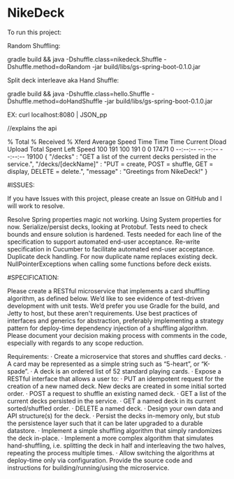# NikeDeck

To run this project:

Random Shuffling:

gradle build && java -Dshuffle.class=nikedeck.Shuffle -Dshuffle.method=doRandom -jar build/libs/gs-spring-boot-0.1.0.jar

Split deck interleave aka Hand Shuffle:

gradle build && java -Dshuffle.class=hello.Shuffle -Dshuffle.method=doHandShuffle -jar build/libs/gs-spring-boot-0.1.0.jar

EX: curl localhost:8080 | JSON_pp 

 //explains the api

  % Total    % Received % Xferd  Average Speed   Time    Time     Time  Current
                                 Dload  Upload   Total   Spent    Left  Speed
100   191  100   191    0     0  17471      0 --:--:-- --:--:-- --:--:-- 19100
{
   "/decks" : "GET a list of the current decks persisted in the service.",
   "/decks/[deckName]" : "PUT = create, POST = shuffle, GET = display, DELETE = delete.",
   "message" : "Greetings from NikeDeck!"
}

#ISSUES:

If you have Issues with this project, please create an Issue on GitHub and I will work to resolve.

Resolve Spring properties magic not working.  Using System properties for now.
Serialize/persist decks, looking at Protobuf.
Tests need to check bounds and ensure solution is hardened.
Tests needed for each line of the specification to support automated end-user acceptance.
Re-write specification in Cucumber to facilitate automated end-user acceptance.
Duplicate deck handling.  For now duplicate name replaces existing deck.
NullPointerExceptions when calling some functions before deck exists.

#SPECIFICATION:

Please create a RESTful microservice that implements a card shuffling algorithm, as defined below.  We’d like to see evidence of test-driven development with unit tests.  We’d prefer you use Gradle for the build, and Jetty to host, but these aren't requirements.  Use best practices of interfaces and generics for abstraction, preferably implementing a strategy pattern for deploy-time dependency injection of a shuffling algorithm.  Please document your decision making process with comments in the code, especially with regards to any scope reduction.
 
Requirements:
·         Create a microservice that stores and shuffles card decks.
·         A card may be represented as a simple string such as “5-heart”, or “K-spade”.
·         A deck is an ordered list of 52 standard playing cards.
·         Expose a RESTful interface that allows a user to:
·         PUT an idempotent request for the creation of a new named deck.  New decks are created in some initial sorted order.
·         POST a request to shuffle an existing named deck.
·         GET a list of the current decks persisted in the service.
·         GET a named deck in its current sorted/shuffled order.
·         DELETE a named deck.
·         Design your own data and API structure(s) for the deck.
·         Persist the decks in-memory only, but stub the persistence layer such that it can be later upgraded to a durable datastore.
·         Implement a simple shuffling algorithm that simply randomizes the deck in-place.
·         Implement a more complex algorithm that simulates hand-shuffling, i.e. splitting the deck in half and interleaving the two halves, repeating the process multiple times.
·         Allow switching the algorithms at deploy-time only via configuration.
 Provide the source code and instructions for building/running/using the microservice.
